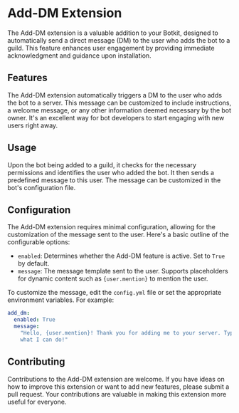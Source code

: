 # Add-DM Extension

The Add-DM extension is a valuable addition to your Botkit, designed to automatically
send a direct message (DM) to the user who adds the bot to a guild. This feature
enhances user engagement by providing immediate acknowledgment and guidance upon
installation.

## Features

The Add-DM extension automatically triggers a DM to the user who adds the bot to a
server. This message can be customized to include instructions, a welcome message, or
any other information deemed necessary by the bot owner. It's an excellent way for bot
developers to start engaging with new users right away.

## Usage

Upon the bot being added to a guild, it checks for the necessary permissions and
identifies the user who added the bot. It then sends a predefined message to this user.
The message can be customized in the bot's configuration file.

## Configuration

The Add-DM extension requires minimal configuration, allowing for the customization of
the message sent to the user. Here's a basic outline of the configurable options:

- `enabled`: Determines whether the Add-DM feature is active. Set to `True` by default.
- `message`: The message template sent to the user. Supports placeholders for dynamic
  content such as `{user.mention}` to mention the user.

To customize the message, edit the `config.yml` file or set the appropriate environment
variables. For example:

```yaml
add_dm:
  enabled: True
  message:
    "Hello, {user.mention}! Thank you for adding me to your server. Type `/help` to see
    what I can do!"
```

## Contributing

Contributions to the Add-DM extension are welcome. If you have ideas on how to improve
this extension or want to add new features, please submit a pull request. Your
contributions are valuable in making this extension more useful for everyone.
